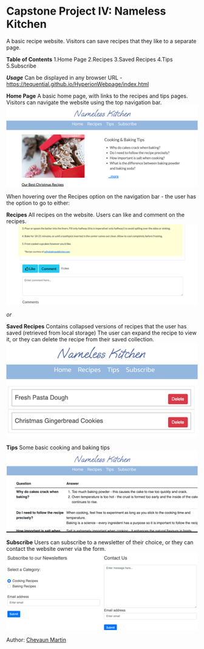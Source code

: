 # Capstone Project IV: Nameless Kitchen

A basic recipe website. Visitors can save recipes that they like to a separate page.

**Table of Contents**
1.Home Page
2.Recipes
3.Saved Recipes
4.Tips
5.Subscribe

***Usage***
Can be displayed in any browser
URL - https://tequential.github.io/HyperionWebpage/index.html

**Home Page**
A basic home page, with links to the recipes and tips pages. 
Visitors can navigate the website using the top navigation bar.
![Home Page](/images/Home.png)

When hovering over the Recipes option on the navigation bar - the user has the option to go to either:

**Recipes**
All recipes on the website. Users can like and comment on the recipes.
![Recipes Page](/images/Comment.png)

*or*

**Saved Recipes**
Contains collapsed versions of recipes that the user has saved (retrieved from local storage)
The user can expand the recipe to view it, or they can delete the recipe from their saved collection.
![Saved Page](/images/Saved.png)

**Tips**
Some basic cooking and baking tips
![Tips Page](/images/Tips.png)

**Subscribe**
Users can subscribe to a newsletter of their choice, or they can contact the website owner via the form.
![Subscribe Page](/images/Subscribe.png)

Author: [Chevaun Martin](https://github.com/Tequential)
